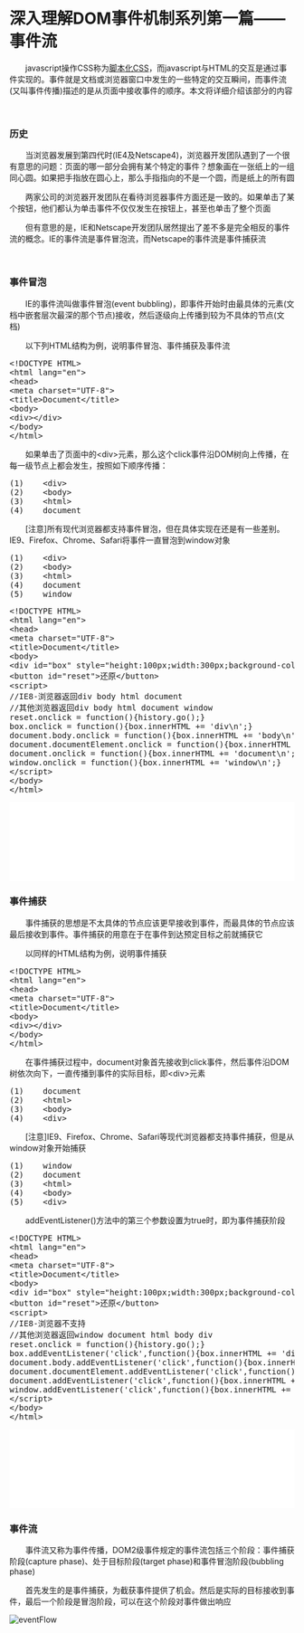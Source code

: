 # 深入理解DOM事件机制系列第一篇——事件流

　　javascript操作CSS称为[脚本化CSS](http://www.cnblogs.com/xiaohuochai/p/5837478.html)，而javascript与HTML的交互是通过事件实现的。事件就是文档或浏览器窗口中发生的一些特定的交互瞬间，而事件流(又叫事件传播)描述的是从页面中接收事件的顺序。本文将详细介绍该部分的内容

&nbsp;

### 历史

　　当浏览器发展到第四代时(IE4及Netscape4)，浏览器开发团队遇到了一个很有意思的问题：页面的哪一部分会拥有某个特定的事件？想象画在一张纸上的一组同心圆。如果把手指放在圆心上，那么手指指向的不是一个圆，而是纸上的所有圆

　　两家公司的浏览器开发团队在看待浏览器事件方面还是一致的。如果单击了某个按钮，他们都认为单击事件不仅仅发生在按钮上，甚至也单击了整个页面

　　但有意思的是，IE和Netscape开发团队居然提出了差不多是完全相反的事件流的概念。IE的事件流是事件冒泡流，而Netscape的事件流是事件捕获流

&nbsp;

### 事件冒泡

　　IE的事件流叫做事件冒泡(event bubbling)，即事件开始时由最具体的元素(文档中嵌套层次最深的那个节点)接收，然后逐级向上传播到较为不具体的节点(文档)

　　以下列HTML结构为例，说明事件冒泡、事件捕获及事件流

<div class="cnblogs_code">
<pre>&lt;!DOCTYPE HTML&gt;
&lt;html lang="en"&gt;
&lt;head&gt;
&lt;meta charset="UTF-8"&gt;
&lt;title&gt;Document&lt;/title&gt;
&lt;body&gt;
&lt;div&gt;&lt;/div&gt;
&lt;/body&gt;    
&lt;/html&gt;</pre>
</div>

　　如果单击了页面中的&lt;div&gt;元素，那么这个click事件沿DOM树向上传播，在每一级节点上都会发生，按照如下顺序传播：

<div class="cnblogs_code">
<pre>(1)    &lt;div&gt;
(2)    &lt;body&gt;
(3)    &lt;html&gt;
(4)    document</pre>
</div>

　　[注意]所有现代浏览器都支持事件冒泡，但在具体实现在还是有一些差别。IE9、Firefox、Chrome、Safari将事件一直冒泡到window对象

<div class="cnblogs_code">
<pre>(1)    &lt;div&gt;
(2)    &lt;body&gt;
(3)    &lt;html&gt;
(4)    document
(5)    window</pre>
</div>
<div class="cnblogs_code">
<pre>&lt;!DOCTYPE HTML&gt;
&lt;html lang="en"&gt;
&lt;head&gt;
&lt;meta charset="UTF-8"&gt;
&lt;title&gt;Document&lt;/title&gt;
&lt;body&gt;
&lt;div id="box" style="height:100px;width:300px;background-color:pink;"&gt;&lt;/div&gt;
&lt;button id="reset"&gt;还原&lt;/button&gt;
&lt;script&gt;
//IE8-浏览器返回div body html document
//其他浏览器返回div body html document window
reset.onclick = function(){history.go();}
box.onclick = function(){box.innerHTML += 'div\n';}
document.body.onclick = function(){box.innerHTML += 'body\n';}
document.documentElement.onclick = function(){box.innerHTML += 'html\n';}
document.onclick = function(){box.innerHTML += 'document\n';}
window.onclick = function(){box.innerHTML += 'window\n';}
&lt;/script&gt;
&lt;/body&gt;    
&lt;/html&gt;</pre>
</div>

<iframe style="width: 100%; height: 140px;" src="{{book.demo}}/js/eventFlow/e1.html" frameborder="0" width="320" height="240"></iframe>

### 事件捕获

　　事件捕获的思想是不太具体的节点应该更早接收到事件，而最具体的节点应该最后接收到事件。事件捕获的用意在于在事件到达预定目标之前就捕获它

　　以同样的HTML结构为例，说明事件捕获

<div class="cnblogs_code">
<pre>&lt;!DOCTYPE HTML&gt;
&lt;html lang="en"&gt;
&lt;head&gt;
&lt;meta charset="UTF-8"&gt;
&lt;title&gt;Document&lt;/title&gt;
&lt;body&gt;
&lt;div&gt;&lt;/div&gt;
&lt;/body&gt;    
&lt;/html&gt;</pre>
</div>

　　在事件捕获过程中，document对象首先接收到click事件，然后事件沿DOM树依次向下，一直传播到事件的实际目标，即&lt;div&gt;元素

<div class="cnblogs_code">
<pre>(1)    document
(2)    &lt;html&gt;
(3)    &lt;body&gt;
(4)    &lt;div&gt;</pre>
</div>

　　[注意]IE9、Firefox、Chrome、Safari等现代浏览器都支持事件捕获，但是从window对象开始捕获

<div class="cnblogs_code">
<pre>(1)    window
(2)    document
(3)    &lt;html&gt;
(4)    &lt;body&gt;
(5)    &lt;div&gt;</pre>
</div>

　　addEventListener()方法中的第三个参数设置为true时，即为事件捕获阶段

<div class="cnblogs_code">
<pre>&lt;!DOCTYPE HTML&gt;
&lt;html lang="en"&gt;
&lt;head&gt;
&lt;meta charset="UTF-8"&gt;
&lt;title&gt;Document&lt;/title&gt;
&lt;body&gt;
&lt;div id="box" style="height:100px;width:300px;background-color:pink;"&gt;&lt;/div&gt;
&lt;button id="reset"&gt;还原&lt;/button&gt;
&lt;script&gt;
//IE8-浏览器不支持
//其他浏览器返回window document html body div
reset.onclick = function(){history.go();}
box.addEventListener('click',function(){box.innerHTML += 'div\n'},true)
document.body.addEventListener('click',function(){box.innerHTML += 'body\n';},true);
document.documentElement.addEventListener('click',function(){box.innerHTML += 'html\n';},true);
document.addEventListener('click',function(){box.innerHTML += 'document\n';},true);
window.addEventListener('click',function(){box.innerHTML += 'window\n';},true);
&lt;/script&gt;
&lt;/body&gt;    
&lt;/html&gt;</pre>
</div>

<iframe style="width: 100%; height: 140px;" src="{{book.demo}}/js/eventFlow/e2.html" frameborder="0" width="320" height="240"></iframe>

### 事件流

　　事件流又称为事件传播，DOM2级事件规定的事件流包括三个阶段：事件捕获阶段(capture phase)、处于目标阶段(target phase)和事件冒泡阶段(bubbling phase)

　　首先发生的是事件捕获，为截获事件提供了机会。然后是实际的目标接收到事件，最后一个阶段是冒泡阶段，可以在这个阶段对事件做出响应

![eventFlow](https://pic.xiaohuochai.site/blog/JS_DOM_event_eventFlow.jpg)

